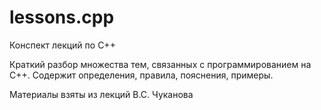 # lessons.cpp

Конспект лекций по С++

Краткий разбор множества тем, связанных с программированием на С++.
Содержит определения, правила, пояснения, примеры.

Материалы взяты из лекций В.С. Чуканова
